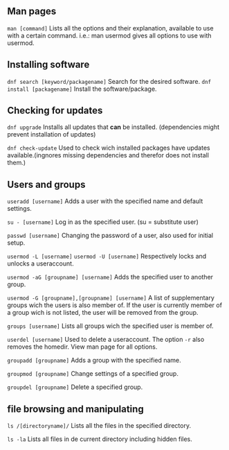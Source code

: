 ## Man pages

`man [command]`
Lists all the options and their explanation, available to use with a certain command.
i.e.: man usermod gives all options to use with usermod.

## Installing software
`dnf search [keyword/packagename]`
Search for the desired software.
`dnf install [packagename]`
Install the software/package.

## Checking for updates

`dnf upgrade`
Installs all updates that **can** be installed. (dependencies might prevent installation of updates)

`dnf check-update`
Used to check wich installed packages have updates available.(ingnores missing dependencies and therefor does not install them.)

## Users and groups

`useradd [username]`
Adds a user with the specified name and default settings.

`su - [username]`
Log in as the specified user. (su = substitute user)

`passwd [username]`
Changing the password of a user, also used for initial setup.

`usermod -L [username]` `usermod -U [username]`
Respectively locks and unlocks a useraccount.

`usermod -aG [groupname] [username]`
Adds the specified user to another group.

`usermod -G [groupname],[groupname] [username]`
A list of supplementary groups wich the users is also member of.
If the user is currently member of a group wich is not listed, the user will be removed from the group.

`groups [username]`
Lists all groups wich the specified user is member of.

`userdel [username]`
Used to delete a useraccount. The option `-r` also removes the homedir. View man page for all options.

`groupadd [groupname]`
Adds a group with the specified name.

`groupmod [groupname]`
Change settings of a specified group.

`groupdel [groupname]`
Delete a specified group. 

## file browsing and manipulating

`ls /[directoryname]/`
Lists all the files in the specified directory.

`ls -la`
Lists all files in de current directory including hidden files.

